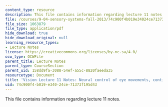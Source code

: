 ```yaml
---
content_type: resource
description: This file contains information regarding lecture 11 notes.
file: /courses/9-04-sensory-systems-fall-2013/74c900f4b019e34024ce71373f195d43_MIT9_04F13_Vis11.pdf
file_size: 1063879
file_type: application/pdf
hide_download: true
hide_download_original: null
learning_resource_types:
- Lecture Notes
license: https://creativecommons.org/licenses/by-nc-sa/4.0/
ocw_type: OCWFile
parent_title: Lecture Notes
parent_type: CourseSection
parent_uid: 158dd9fa-3088-54ef-a55c-8820faeeda35
resourcetype: Document
title: 'Vision Lecture 11 Notes: Neural control of eye movements, continued'
uid: 74c900f4-b019-e340-24ce-71373f195d43
---
```

This file contains information regarding lecture 11 notes.